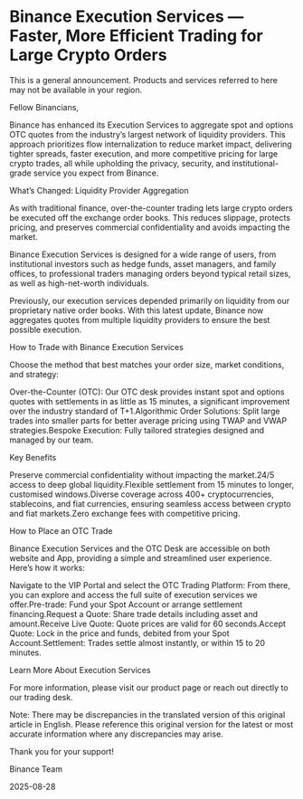 # Binance Execution Services — Faster, More Efficient Trading for Large Crypto Orders

This is a general announcement. Products and services referred to here may not be available in your region.

Fellow Binancians,

Binance has enhanced its Execution Services to aggregate spot and options OTC quotes from the industry’s largest network of liquidity providers. This approach prioritizes flow internalization to reduce market impact, delivering tighter spreads, faster execution, and more competitive pricing for large crypto trades, all while upholding the privacy, security, and institutional-grade service you expect from Binance.

What’s Changed: Liquidity Provider Aggregation

As with traditional finance, over-the-counter trading lets large crypto orders be executed off the exchange order books. This reduces slippage, protects pricing, and preserves commercial confidentiality and avoids impacting the market. 

Binance Execution Services is designed for a wide range of users, from institutional investors such as hedge funds, asset managers, and family offices, to professional traders managing orders beyond typical retail sizes, as well as high-net-worth individuals.

Previously, our execution services depended primarily on liquidity from our proprietary native order books. With this latest update, Binance now aggregates quotes from multiple liquidity providers to ensure the best possible execution.

How to Trade with Binance Execution Services

Choose the method that best matches your order size, market conditions, and strategy:

Over-the-Counter (OTC): Our OTC desk provides instant spot and options quotes with settlements in as little as 15 minutes, a significant improvement over the industry standard of T+1.Algorithmic Order Solutions: Split large trades into smaller parts for better average pricing using TWAP and VWAP strategies.Bespoke Execution: Fully tailored strategies designed and managed by our team.

Key Benefits

Preserve commercial confidentiality without impacting the market.24/5 access to deep global liquidity.Flexible settlement from 15 minutes to longer, customised windows.Diverse coverage across 400+ cryptocurrencies, stablecoins, and fiat currencies, ensuring seamless access between crypto and fiat markets.Zero exchange fees with competitive pricing.

How to Place an OTC Trade

Binance Execution Services and the OTC Desk are accessible on both website and App, providing a simple and streamlined user experience. Here’s how it works:

Navigate to the VIP Portal and select the OTC Trading Platform: From there, you can explore and access the full suite of execution services we offer.Pre-trade: Fund your Spot Account or arrange settlement financing.Request a Quote: Share trade details including asset and amount.Receive Live Quote: Quote prices are valid for 60 seconds.Accept Quote: Lock in the price and funds, debited from your Spot Account.Settlement: Trades settle almost instantly, or within 15 to 20 minutes.

Learn More About Execution Services

For more information, please visit our product page or reach out directly to our trading desk.

Note: There may be discrepancies in the translated version of this original article in English. Please reference this original version for the latest or most accurate information where any discrepancies may arise.

Thank you for your support!

Binance Team

2025-08-28